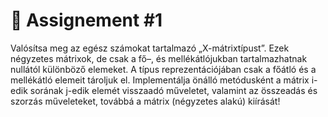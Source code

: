 # 📓 Assignement #1

Valósítsa meg az egész számokat tartalmazó „X-mátrixtípust”. 
Ezek négyzetes mátrixok, de csak a fő–, és mellékátlójukban tartalmazhatnak nullától különböző elemeket. 
A típus reprezentációjában csak a főátló és a mellékátló elemeit tároljuk el. Implementálja önálló
metódusként a mátrix i-edik sorának j-edik elemét visszaadó műveletet, valamint az összeadás
és szorzás műveleteket, továbbá a mátrix (négyzetes alakú) kiírását! 
